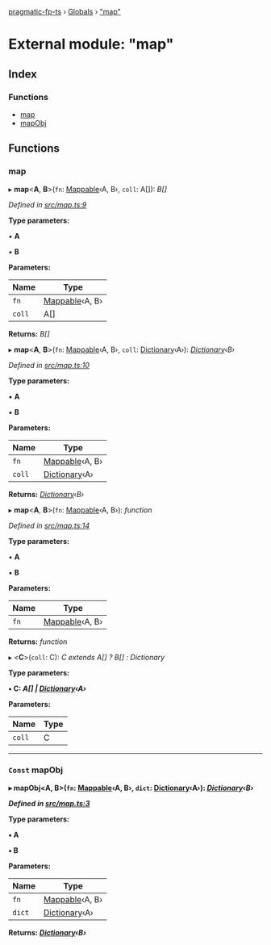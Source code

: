 [pragmatic-fp-ts](../README.md) › [Globals](../globals.md) › ["map"](_map_.md)

# External module: "map"

## Index

### Functions

* [map](_map_.md#map)
* [mapObj](_map_.md#const-mapobj)

## Functions

###  map

▸ **map**<**A**, **B**>(`fn`: [Mappable](_types_.md#mappable)‹A, B›, `coll`: A[]): *B[]*

*Defined in [src/map.ts:9](https://github.com/hermann-p/pragmatic-fp-ts/blob/893c172/src/map.ts#L9)*

**Type parameters:**

▪ **A**

▪ **B**

**Parameters:**

Name | Type |
------ | ------ |
`fn` | [Mappable](_types_.md#mappable)‹A, B› |
`coll` | A[] |

**Returns:** *B[]*

▸ **map**<**A**, **B**>(`fn`: [Mappable](_types_.md#mappable)‹A, B›, `coll`: [Dictionary](_types_.md#dictionary)‹A›): *[Dictionary](_types_.md#dictionary)‹B›*

*Defined in [src/map.ts:10](https://github.com/hermann-p/pragmatic-fp-ts/blob/893c172/src/map.ts#L10)*

**Type parameters:**

▪ **A**

▪ **B**

**Parameters:**

Name | Type |
------ | ------ |
`fn` | [Mappable](_types_.md#mappable)‹A, B› |
`coll` | [Dictionary](_types_.md#dictionary)‹A› |

**Returns:** *[Dictionary](_types_.md#dictionary)‹B›*

▸ **map**<**A**, **B**>(`fn`: [Mappable](_types_.md#mappable)‹A, B›): *function*

*Defined in [src/map.ts:14](https://github.com/hermann-p/pragmatic-fp-ts/blob/893c172/src/map.ts#L14)*

**Type parameters:**

▪ **A**

▪ **B**

**Parameters:**

Name | Type |
------ | ------ |
`fn` | [Mappable](_types_.md#mappable)‹A, B› |

**Returns:** *function*

▸ <**C**>(`coll`: C): *C extends A[] ? B[] : Dictionary<B>*

**Type parameters:**

▪ **C**: *A[] | [Dictionary](_types_.md#dictionary)‹A›*

**Parameters:**

Name | Type |
------ | ------ |
`coll` | C |

___

### `Const` mapObj

▸ **mapObj**<**A**, **B**>(`fn`: [Mappable](_types_.md#mappable)‹A, B›, `dict`: [Dictionary](_types_.md#dictionary)‹A›): *[Dictionary](_types_.md#dictionary)‹B›*

*Defined in [src/map.ts:3](https://github.com/hermann-p/pragmatic-fp-ts/blob/893c172/src/map.ts#L3)*

**Type parameters:**

▪ **A**

▪ **B**

**Parameters:**

Name | Type |
------ | ------ |
`fn` | [Mappable](_types_.md#mappable)‹A, B› |
`dict` | [Dictionary](_types_.md#dictionary)‹A› |

**Returns:** *[Dictionary](_types_.md#dictionary)‹B›*
